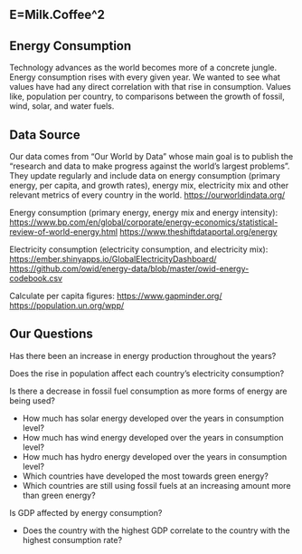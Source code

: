 ## E=Milk.Coffee^2

## Energy Consumption

Technology advances as the world becomes more of a concrete jungle. Energy consumption rises with every given year. We wanted to see what values have had any direct correlation with that rise in consumption. Values like, population per country, to comparisons between the growth of fossil, wind, solar, and water fuels. 


## Data Source

Our data comes from “Our World by Data” whose main goal is to publish the “research and data to make progress against the world’s largest problems”. They update regularly and include data on energy consumption (primary energy, per capita, and growth rates), energy mix, electricity mix and other relevant metrics of every country in the world.
https://ourworldindata.org/

Energy consumption (primary energy, energy mix and energy intensity): 
https://www.bp.com/en/global/corporate/energy-economics/statistical-review-of-world-energy.html
https://www.theshiftdataportal.org/energy

Electricity consumption (electricity consumption, and electricity mix): 
https://ember.shinyapps.io/GlobalElectricityDashboard/
https://github.com/owid/energy-data/blob/master/owid-energy-codebook.csv


Calculate per capita figures: 
https://www.gapminder.org/
https://population.un.org/wpp/


## Our Questions

Has there been an increase in energy production throughout the years?

Does the rise in population affect each country’s electricity consumption?

Is there a decrease in fossil fuel consumption as more forms of energy are being used?

 - How much has solar energy developed over the years in consumption level?
 - How much has wind energy developed over the years in consumption level?
 - How much has hydro energy developed over the years in consumption level?
 - Which countries have developed the most towards green energy?
 - Which countries are still using fossil fuels at an increasing amount more than green energy?

Is GDP affected by energy consumption?

 - Does the country with the highest GDP correlate to the country with the highest consumption rate?
